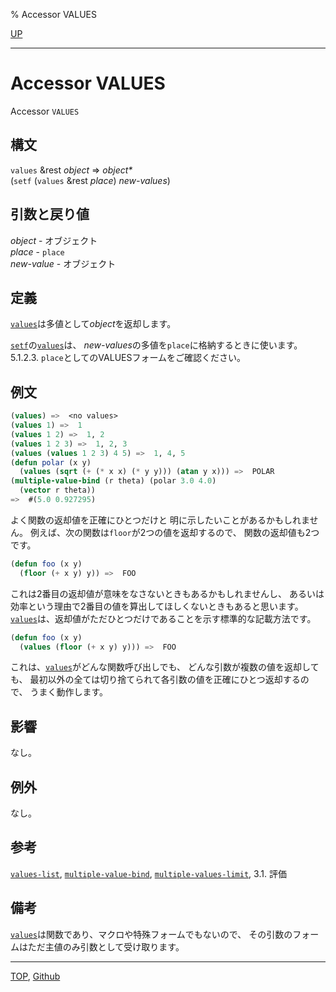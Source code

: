 % Accessor VALUES

[UP](5.3.html)  

---

# Accessor **VALUES**


Accessor `VALUES`


## 構文

`values` &rest *object* => *object\**  
(`setf` (`values` &rest *place*) *new-values*)


## 引数と戻り値

*object* - オブジェクト  
*place* - `place`  
*new-value* - オブジェクト


## 定義

[`values`](5.3.values-accessor.html)は多値として*object*を返却します。

[`setf`](5.3.setf.html)の[`values`](5.3.values-accessor.html)は、
*new-values*の多値を`place`に格納するときに使います。
5.1.2.3. `place`としてのVALUESフォームをご確認ください。


## 例文

```lisp
(values) =>  <no values>
(values 1) =>  1
(values 1 2) =>  1, 2
(values 1 2 3) =>  1, 2, 3
(values (values 1 2 3) 4 5) =>  1, 4, 5
(defun polar (x y)
  (values (sqrt (+ (* x x) (* y y))) (atan y x))) =>  POLAR
(multiple-value-bind (r theta) (polar 3.0 4.0)
  (vector r theta))
=>  #(5.0 0.927295)
```

よく関数の返却値を正確にひとつだけと
明に示したいことがあるかもしれません。
例えば、次の関数は`floor`が2つの値を返却するので、
関数の返却値も2つです。

```lisp
(defun foo (x y)
  (floor (+ x y) y)) =>  FOO
```

これは2番目の返却値が意味をなさないときもあるかもしれませんし、
あるいは効率という理由で2番目の値を算出してほしくないときもあると思います。
[`values`](5.3.values-accessor.html)は、返却値がただひとつだけであることを示す標準的な記載方法です。

```lisp
(defun foo (x y)
  (values (floor (+ x y) y))) =>  FOO
```

これは、[`values`](5.3.values-accessor.html)がどんな関数呼び出しでも、
どんな引数が複数の値を返却しても、
最初以外の全ては切り捨てられて各引数の値を正確にひとつ返却するので、
うまく動作します。


## 影響

なし。


## 例外

なし。


## 参考

[`values-list`](5.3.values-list.html),
[`multiple-value-bind`](5.3.multiple-value-bind.html),
[`multiple-values-limit`](5.3.multiple-values-limit.html),
3.1. 評価


## 備考

[`values`](5.3.values-accessor.html)は関数であり、マクロや特殊フォームでもないので、
その引数のフォームはただ主値のみ引数として受け取ります。


---
[TOP](index.html),  [Github](https://github.com/nptcl/npt-japanese)


